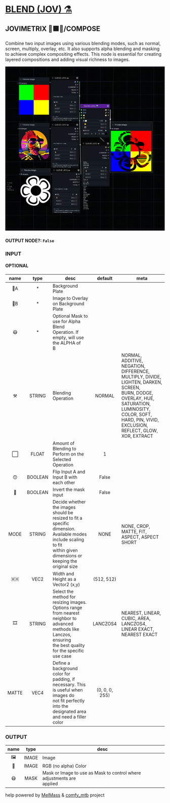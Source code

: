 # [BLEND (JOV) ⚗️](https://github.com/Amorano/Jovimetrix-examples/blob/master/node/BLEND/BLEND.md)

## JOVIMETRIX 🔺🟩🔵/COMPOSE

Combine two input images using various blending modes, such as normal, screen, multiply, overlay, etc. It also supports alpha blending and masking to achieve complex compositing effects. This node is essential for creating layered compositions and adding visual richness to images.

![BLEND](https://raw.githubusercontent.com/Amorano/Jovimetrix-examples/master/node/BLEND/BLEND.png)

#### OUTPUT NODE?: `False`

### INPUT

#### OPTIONAL

name | type | desc | default | meta
:---:|:---:|---|:---:|---
👾A  |  *  | Background Plate |  | 
👾B  |  *  | Image to Overlay on Background Plate |  | 
😷  |  *  | Optional Mask to use for Alpha Blend<br>Operation. If empty, will use the ALPHA of<br>B |  | 
⚒️  |  STRING  | Blending Operation | NORMAL | NORMAL, ADDITIVE, NEGATION, DIFFERENCE,<br>MULTIPLY, DIVIDE, LIGHTEN, DARKEN, SCREEN,<br>BURN, DODGE, OVERLAY, HUE, SATURATION,<br>LUMINOSITY, COLOR, SOFT, HARD, PIN, VIVID,<br>EXCLUSION, REFLECT, GLOW, XOR, EXTRACT
⬜  |  FLOAT  | Amount of Blending to Perform on the<br>Selected Operation | 1 | 
🙃  |  BOOLEAN  | Flip Input A and Input B with each other | False | 
🔳  |  BOOLEAN  | Invert the mask input | False | 
MODE  |  STRING  | Decide whether the images should be<br>resized to fit a specific dimension.<br>Available modes include scaling to fit<br>within given dimensions or keeping the<br>original size | NONE | NONE, CROP, MATTE, FIT, ASPECT, ASPECT<br>SHORT
🇼🇭  |  VEC2  | Width and Height as a Vector2 (x,y) | (512, 512) | 
🎞️  |  STRING  | Select the method for resizing images.<br>Options range from nearest neighbor to<br>advanced methods like Lanczos, ensuring<br>the best quality for the specific use case | LANCZOS4 | NEAREST, LINEAR, CUBIC, AREA, LANCZOS4,<br>LINEAR EXACT, NEAREST EXACT
MATTE  |  VEC4  | Define a background color for padding, if<br>necessary. This is useful when images do<br>not fit perfectly into the designated area<br>and need a filler color | (0, 0, 0, 255) | 

### OUTPUT

name | type | desc
:---:|:---:|---
🖼️  |  IMAGE  | Image 
🌈  |  IMAGE  | RGB (no alpha) Color 
😷  |  MASK  | Mask or Image to use as Mask to control where adjustments are<br>applied 

help powered by [MelMass](https://github.com/melMass) & [comfy_mtb](https://github.com/melMass/comfy_mtb) project